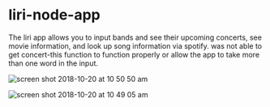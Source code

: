 # liri-node-app 
The liri app allows you to input bands and see their upcoming concerts, see movie information, and look up song information via spotify.
was not able to get concert-this function to function properly or allow the app to take more than one word in the input. 

![screen shot 2018-10-20 at 10 50 50 am](https://user-images.githubusercontent.com/40775897/47306096-1ae74980-d5f1-11e8-91ec-fe59438981e9.png)

![screen shot 2018-10-20 at 10 49 05 am](https://user-images.githubusercontent.com/40775897/47306101-1f136700-d5f1-11e8-9ad5-449eccf68ca5.png)
